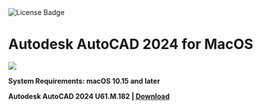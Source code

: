 <div id="badges">
  <img src="https://img.shields.io/badge/License-dark?logo=License&logoColor=white&style=for-the-badge" alt="License Badge"/>
</div>
<h1>Autodesk AutoCAD 2024 for MacOS</h1>
<p><img src="https://repository-images.githubusercontent.com/301429791/86acb815-a221-4916-a710-b215c587767e"/></p>

<p><strong>System Requirements: macOS 10.15 and later</p>
Autodesk AutoCAD 2024 U61.M.182 | <a href="">Download</a>
</h1>
